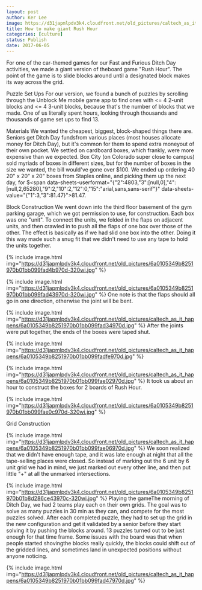```yaml
---
layout: post
author: Ker Lee
image: https://d31japmlpdv3k4.cloudfront.net/old_pictures/caltech_as_it_happens/6a0105349b8251970b01b7c8fc91e5970b.jpg
title: How to make giant Rush Hour
categories: [culture]
status: Publish
date: 2017-06-05
---
```


For one of the car-themed games for our Fast and Furious Ditch Day activities, we made a giant version of theboard game "Rush Hour". The point of the game is to slide blocks around until a designated block makes its way across the grid.

Puzzle Set Ups
For our version, we found a bunch of puzzles by scrolling through the Unblock Me mobile game app to find ones with &lt;= 4 2-unit blocks and &lt;= 4 3-unit blocks, because that's the number of blocks that we made. One of us literally spent hours, looking through thousands and thousands of game set ups to find 13.

Materials
We wanted the cheapest, biggest, block-shaped things there are. Seniors get Ditch Day fundsfrom various places (most houses allocate money for Ditch Day), but it's common for them to spend extra moneyout of their own pocket. We settled on cardboard boxes, which frankly, were more expensive than we expected. Box City (on Colorado super close to campus) sold myriads of boxes in different sizes, but for the number of boxes in the size we wanted, the bill would've gone over $100. We ended up ordering 40 20" x 20" x 20" boxes from Staples online, and picking them up the next day, for $<span data-sheets-userformat="{"2":4803,"3":[null,0],"4":[null,2,65280],"9":2,"10":2,"12":0,"15":"arial,sans,sans-serif"}" data-sheets-value="{"1":3,"3":81.47}">81.47.

Block Construction
We went down into the third floor basement of the gym parking garage, which we got permission to use, for construction. Each box was one "unit". To connect the units, we folded in the flaps on adjacent units, and then crawled in to push all the flaps of one box over those of the other. The effect is basically as if we had slid one box into the other. Doing it this way made such a snug fit that we didn't need to use any tape to hold the units together.


{% include image.html img="https://d31japmlpdv3k4.cloudfront.net/old_pictures/6a0105349b8251970b01bb099fad4b970d-320wi.jpg" %}

{% include image.html img="https://d31japmlpdv3k4.cloudfront.net/old_pictures/6a0105349b8251970b01bb099fad43970d-320wi.jpg" %}
One note is that the flaps should all go in one direction, otherwise the joint will be bent.


{% include image.html img="https://d31japmlpdv3k4.cloudfront.net/old_pictures/caltech_as_it_happens/6a0105349b8251970b01bb099fad34970d.jpg" %}
After the joints were put together, the ends of the boxes were taped shut.


{% include image.html img="https://d31japmlpdv3k4.cloudfront.net/old_pictures/caltech_as_it_happens/6a0105349b8251970b01bb099fadfe970d.jpg" %}

{% include image.html img="https://d31japmlpdv3k4.cloudfront.net/old_pictures/caltech_as_it_happens/6a0105349b8251970b01bb099fae02970d.jpg" %}
It took us about an hour to construct the boxes for 2 boards of Rush Hour.


{% include image.html img="https://d31japmlpdv3k4.cloudfront.net/old_pictures/6a0105349b8251970b01bb099fae0c970d-320wi.jpg" %}

Grid Construction


{% include image.html img="https://d31japmlpdv3k4.cloudfront.net/old_pictures/caltech_as_it_happens/6a0105349b8251970b01bb099fae06970d.jpg" %}
We soon realized that we didn't have enough tape, and it was late enough at night that all the tape-selling places were closed. So instead of marking out the 6 unit by 6 unit grid we had in mind, we just marked out every other line, and then put little "+" at all the unmarked intersections.


{% include image.html img="https://d31japmlpdv3k4.cloudfront.net/old_pictures/6a0105349b8251970b01b8d286ce43970c-320wi.jpg" %}
Playing the gameThe morning of Ditch Day, we had 2 teams play each on their own grids. The goal was to solve as many puzzles in 30 min as they can, and compete for the most puzzles solved. After each completed puzzle, they had to set up the grid in the new configuration and get it validated by a senior before they start solving it by pushing the blocks around. 13 puzzles turned out to be just enough for that time frame. Some issues with the board was that when people started shovingthe blocks really quickly, the blocks could shift out of the gridded lines, and sometimes land in unexpected positions without anyone noticing.


{% include image.html img="https://d31japmlpdv3k4.cloudfront.net/old_pictures/caltech_as_it_happens/6a0105349b8251970b01bb099fad47970d.jpg" %}
